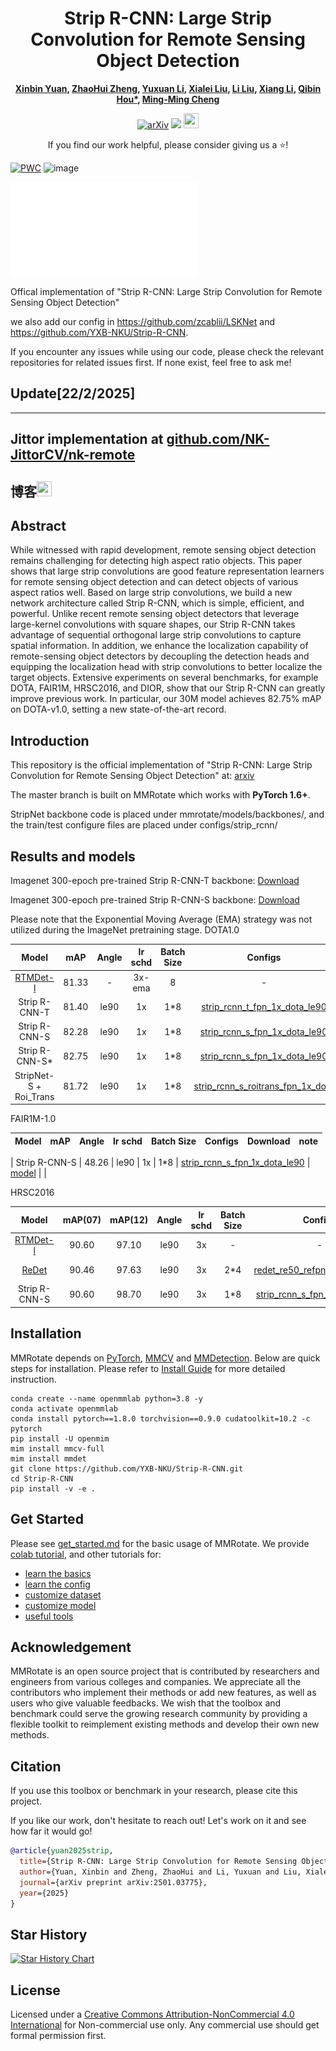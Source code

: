 <h1 align="center">Strip R-CNN: Large Strip Convolution for Remote Sensing Object Detection</h1>

<div align="center">
<b>
  <a href="https://github.com/YXB-NKU">Xinbin Yuan</a>, 
  <a href="https://scholar.google.com.hk/citations?hl=zh-CN&user=0X71NDYAAAAJ">ZhaoHui Zheng</a>, 
  <a href="https://scholar.google.com.hk/citations?hl=zh-CN&user=vKnUqmMAAAAJ">Yuxuan Li</a>, 
  <a href="">Xialei Liu</a>, 
  <a href="">Li Liu</a>, 
  <a href="">Xiang Li</a>, 
  <a href="">Qibin Hou*</a>, 
  <a href="">Ming-Ming Cheng</a>
</b>


[![arXiv](https://img.shields.io/badge/arXiv-red)](https://arxiv.org/abs/2501.03775)
<a href='https://zhuanlan.zhihu.com/p/17342348259'><img src='https://img.shields.io/badge/Zhihu-blue.svg?logo=zhihu&logoColor=white'></a>
<a href='https://mp.weixin.qq.com/s/T4ABbbuJ-b7-g6QgiT5_3Q'><img src='https://img.icons8.com/?size=100&id=5tk64ASe7tdw&format=png&color=000000' width='24' height='24'></a>

<p>If you find our work helpful, please consider giving us a ⭐!</p>

</div>



[![PWC](https://img.shields.io/endpoint.svg?url=https://paperswithcode.com/badge/strip-r-cnn-large-strip-convolution-for/object-detection-in-aerial-images-on-dota-1)](https://paperswithcode.com/sota/object-detection-in-aerial-images-on-dota-1?p=strip-r-cnn-large-strip-convolution-for)
![image](https://github.com/user-attachments/assets/0afd4bbe-c538-4e28-9158-a2ed79379f41)


![Strip-R-CNN](DotaStatis.pdf)


Offical implementation of "Strip R-CNN: Large Strip Convolution for Remote Sensing Object Detection"

we also add our config in https://github.com/zcablii/LSKNet and https://github.com/YXB-NKU/Strip-R-CNN. 

If you encounter any issues while using our code, please check the relevant repositories for related issues first. If none exist, feel free to ask me!


## Update[22/2/2025] 
---
## Jittor implementation at [github.com/NK-JittorCV/nk-remote](https://github.com/NK-JittorCV/nk-remote) ##
博客<a href='https://mp.weixin.qq.com/s/T4ABbbuJ-b7-g6QgiT5_3Q'><img src='https://img.icons8.com/?size=100&id=5tk64ASe7tdw&format=png&color=000000' width='24' height='24'></a>
---


## Abstract

While witnessed with rapid development, remote sensing object detection remains challenging for detecting high aspect ratio objects.
This paper shows that large strip convolutions are good feature representation learners for remote sensing object detection and can detect objects of various aspect ratios well.
Based on large strip convolutions, we build a new network architecture called Strip R-CNN, which is simple, efficient, and powerful.
Unlike recent remote sensing object detectors that leverage large-kernel convolutions with square shapes, our Strip R-CNN takes advantage of sequential orthogonal large strip convolutions to capture spatial information.
In addition, we enhance the localization capability of remote-sensing object detectors by decoupling the detection heads and equipping the localization head with strip convolutions to better localize the target objects.
Extensive experiments on several benchmarks, for example DOTA, FAIR1M, HRSC2016, and DIOR, show that our Strip R-CNN can greatly improve previous work.
In particular, our 30M model achieves 82.75\% mAP on DOTA-v1.0, setting a new state-of-the-art record.

## Introduction

This repository is the official implementation of "Strip R-CNN: Large Strip Convolution for Remote Sensing Object Detection" at: [arxiv](https://arxiv.org/abs/2501.03775)

The master branch is built on MMRotate which works with **PyTorch 1.6+**.

StripNet backbone code is placed under mmrotate/models/backbones/, and the train/test configure files are placed under configs/strip_rcnn/ 


## Results and models

Imagenet 300-epoch pre-trained Strip R-CNN-T backbone: [Download](https://drive.google.com/uc?export=download&id=1Le4QoQPMUlFEssq7BFXGmaYfHoMktvju)

Imagenet 300-epoch pre-trained Strip R-CNN-S backbone: [Download](https://drive.google.com/uc?export=download&id=1_c2aXANKHl0cIBb370LNIkCyDmQpA3_o)

Please note that the Exponential Moving Average (EMA) strategy was not utilized during the ImageNet pretraining stage.
DOTA1.0

|                           Model                            |  mAP  | Angle | lr schd | Batch Size |                                   Configs                                    |                                                               Download                                                               |     note     |
| :--------------------------------------------------------: | :---: | :---: | :-----: | :--------: | :--------------------------------------------------------------------------: | :----------------------------------------------------------------------------------------------------------------------------------: | :----------: |
| [RTMDet-l](https://arxiv.org/abs/2212.07784) | 81.33 |   -   | 3x-ema  |     8      |                                      -                                       |                                                                  -                                                                   |  Prev. Best  |
|                  Strip R-CNN-T          | 81.40 | le90  |   1x    |    1\*8    |     [strip_rcnn_t_fpn_1x_dota_le90](./configs/strip_rcnn/strip_rcnn_t_fpn_1x_dota_le90.py)     | [model](https://drive.google.com/uc?export=download&id=1Le4QoQPMUlFEssq7BFXGmaYfHoMktvju)  |              |
|                  Strip R-CNN-S          | 82.28 | le90  |   1x    |    1\*8    |     [strip_rcnn_s_fpn_1x_dota_le90](./configs/strip_rcnn/strip_rcnn_s_fpn_1x_dota_le90.py)     | [model](https://drive.google.com/file/d/1gt3vi-Ks0ie4GEYBWWJlIJVSsYmJrvCx/view?usp=drive_link)  |              |
|                  Strip R-CNN-S*          | 82.75 | le90  |   1x    |    1\*8    |     [strip_rcnn_s_fpn_1x_dota_le90](./configs/strip_rcnn/strip_rcnn_s_fpn_1x_dota_le90.py)     | [model](https://drive.google.com/uc?export=download&id=1_c2aXANKHl0cIBb370LNIkCyDmQpA3_o)  |    [MoCAE](https://drive.google.com/file/d/1Y5brQ7cJN_mUHC-lPWYtDkuQgP8vblve/view?usp=drive_link)           |
|                  StripNet-S + Roi_Trans      | 81.72 | le90  |   1x    |    1\*8    |   [strip_rcnn_s_roitrans_fpn_1x_dota](./configs/strip_rcnn/strip_rcnn_s_roitrans_fpn_1x_dota.py)   | [model]()  |                  |

FAIR1M-1.0

|         Model         |  mAP  | Angle | lr schd | Batch Size |                                                    Configs                                                     |                                                                                                                                                                              Download     | note                                                                                                                                                                         |
| :----------------------: | :---: | :---: | :-----: | :------: | :------------------------------------------------------------------------------------------------------------: | :----------------------------------------------------------------------------------------------------------------------------------------------------------------------------------------------------------------------------------------------------------------------------------------------------------------------------------------------------------------: | :--------: |

| Strip R-CNN-S | 48.26 | le90  |   1x    |    1*8     |            [strip_rcnn_s_fpn_1x_dota_le90](./configs/strip_rcnn/strip_rcnn_s_fpn_1x_dota_le90.py)             |         [model](https://drive.google.com/file/d/1rQI-L6zzTn-Kd8_Z1KweguiBubivZygY/view?usp=drive_link)  | |

HRSC2016 

|                    Model                     | mAP(07) | mAP(12) | Angle | lr schd | Batch Size |                                      Configs                                      |                                                               Download                                                               |    note    |
| :------------------------------------------: | :-----: | :-----: | :---: | :-----: | :--------: | :-------------------------------------------------------------------------------: | :----------------------------------------------------------------------------------------------------------------------------------: | :--------: |
| [RTMDet-l](https://arxiv.org/abs/2212.07784) |  90.60  |  97.10  | le90  |   3x    |     -      |                                         -                                         |                                                                  -                                                                   | Prev. Best |
|  [ReDet](https://arxiv.org/abs/2103.07733)   |  90.46  |  97.63  | le90  |   3x    |    2\*4    | [redet_re50_refpn_3x_hrsc_le90](./configs/redet/redet_re50_refpn_3x_hrsc_le90.py) |                                                                  -                                                                   | Prev. Best |
|                   Strip R-CNN-S                   |  90.60  |  98.70  | le90  |   3x    |    1\*8    |       [strip_rcnn_s_fpn_3x_hrsc_le90](./configs/strip_rcnn/strip_rcnn_s_fpn_3x_hrsc_le90.py)        | [model](https://drive.google.com/uc?export=download&id=1_c2aXANKHl0cIBb370LNIkCyDmQpA3_o)  |            |

## Installation

MMRotate depends on [PyTorch](https://pytorch.org/), [MMCV](https://github.com/open-mmlab/mmcv) and [MMDetection](https://github.com/open-mmlab/mmdetection).
Below are quick steps for installation.
Please refer to [Install Guide](https://mmrotate.readthedocs.io/en/latest/install.html) for more detailed instruction.

```shell
conda create --name openmmlab python=3.8 -y
conda activate openmmlab
conda install pytorch==1.8.0 torchvision==0.9.0 cudatoolkit=10.2 -c pytorch
pip install -U openmim
mim install mmcv-full
mim install mmdet
git clone https://github.com/YXB-NKU/Strip-R-CNN.git
cd Strip-R-CNN
pip install -v -e .
```

## Get Started

Please see [get_started.md](docs/en/get_started.md) for the basic usage of MMRotate.
We provide [colab tutorial](demo/MMRotate_Tutorial.ipynb), and other tutorials for:

- [learn the basics](docs/en/intro.md)
- [learn the config](docs/en/tutorials/customize_config.md)
- [customize dataset](docs/en/tutorials/customize_dataset.md)
- [customize model](docs/en/tutorials/customize_models.md)
- [useful tools](docs/en/tutorials/useful_tools.md)


## Acknowledgement

MMRotate is an open source project that is contributed by researchers and engineers from various colleges and companies. We appreciate all the contributors who implement their methods or add new features, as well as users who give valuable feedbacks. We wish that the toolbox and benchmark could serve the growing research community by providing a flexible toolkit to reimplement existing methods and develop their own new methods.

## Citation

If you use this toolbox or benchmark in your research, please cite this project.

If you like our work, don't hesitate to reach out! Let's work on it and see how far it would go!
```bibtex
@article{yuan2025strip,
  title={Strip R-CNN: Large Strip Convolution for Remote Sensing Object Detection},
  author={Yuan, Xinbin and Zheng, ZhaoHui and Li, Yuxuan and Liu, Xialei and Liu, Li and Li, Xiang and Hou, Qibin and Cheng, Ming-Ming},
  journal={arXiv preprint arXiv:2501.03775},
  year={2025}
}
```

## Star History

[![Star History Chart](https://api.star-history.com/svg?repos=HVision-NKU/Strip-R-CNN&type=Date)](https://star-history.com/#YXB-NKU/Strip-R-CNN&Date)
## License
Licensed under a [Creative Commons Attribution-NonCommercial 4.0 International](https://creativecommons.org/licenses/by-nc/4.0/) for Non-commercial use only.
Any commercial use should get formal permission first.

